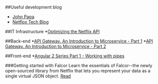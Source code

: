 ##Useful development blog
* [John Papa](http://www.johnpapa.net/)
* [Netflox Tech Blog](http://techblog.netflix.com/)

##IT Infrastructure
*[Optimizing the Netflix API](http://techblog.netflix.com/2013/01/optimizing-netflix-api.html)

##Back-end
*[API Gateway. An Introduction to Microservice - Part 1](https://auth0.com/blog/2015/09/04/an-introduction-to-microservices-part-1/)
*[API Gateway. An Introduction to Microservice - Part 2](https://auth0.com/blog/2015/09/13/an-introduction-to-microservices-part-2-API-gateway/)

##Front-end
*[Angular 2 Series Part 1 - Working with pipes](https://auth0.com/blog/2015/09/03/angular2-series-working-with-pipes/)

###Getting started with Falcor
Learn the essentials of Falcor--the newly open-sourced library from Netflix that lets you represent your data as a single virtual JSON object.
[Read](https://auth0.com/blog/2015/08/28/getting-started-with-falcor/)

###
